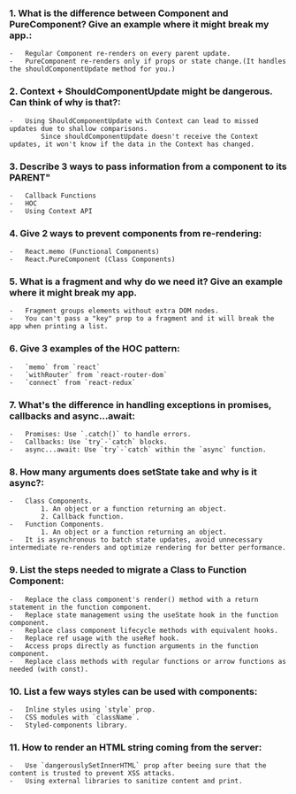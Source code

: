 ### 1.  What is the difference between Component and PureComponent? Give an example where it might break my app.:
    -   Regular Component re-renders on every parent update.
    -   PureComponent re-renders only if props or state change.(It handles the shouldComponentUpdate method for you.)

### 2.  Context + ShouldComponentUpdate might be dangerous. Can think of why is that?:
    -   Using ShouldComponentUpdate with Context can lead to missed updates due to shallow comparisons.
            Since shouldComponentUpdate doesn't receive the Context updates, it won't know if the data in the Context has changed.

### 3.  Describe 3 ways to pass information from a component to its PARENT"
    -   Callback Functions
    -   HOC
    -   Using Context API

### 4.  Give 2 ways to prevent components from re-rendering:
    -   React.memo (Functional Components)
    -   React.PureComponent (Class Components)

### 5.  What is a fragment and why do we need it? Give an example where it might break my app.
    -   Fragment groups elements without extra DOM nodes.
    -   You can't pass a "key" prop to a fragment and it will break the app when printing a list.

### 6.  Give 3 examples of the HOC pattern:
    -   `memo` from `react`
    -   `withRouter` from `react-router-dom`
    -   `connect` from `react-redux`

### 7.  What's the difference in handling exceptions in promises, callbacks and async...await:
    -   Promises: Use `.catch()` to handle errors.
    -   Callbacks: Use `try`-`catch` blocks.
    -   async...await: Use `try`-`catch` within the `async` function.

### 8.  How many arguments does setState take and why is it async?:
    -   Class Components.
            1. An object or a function returning an object.
            2. Callback function.
    -   Function Components.
            1. An object or a function returning an object.
    -   It is asynchronous to batch state updates, avoid unnecessary intermediate re-renders and optimize rendering for better performance.

### 9.  List the steps needed to migrate a Class to Function Component:
    -   Replace the class component's render() method with a return statement in the function component.
    -   Replace state management using the useState hook in the function component.
    -   Replace class component lifecycle methods with equivalent hooks.
    -   Replace ref usage with the useRef hook.
    -   Access props directly as function arguments in the function component.
    -   Replace class methods with regular functions or arrow functions as needed (with const).

### 10. List a few ways styles can be used with components:
    -   Inline styles using `style` prop.
    -   CSS modules with `className`.
    -   Styled-components library.

### 11. How to render an HTML string coming from the server:
    -   Use `dangerouslySetInnerHTML` prop after beeing sure that the content is trusted to prevent XSS attacks.
    -   Using external libraries to sanitize content and print.